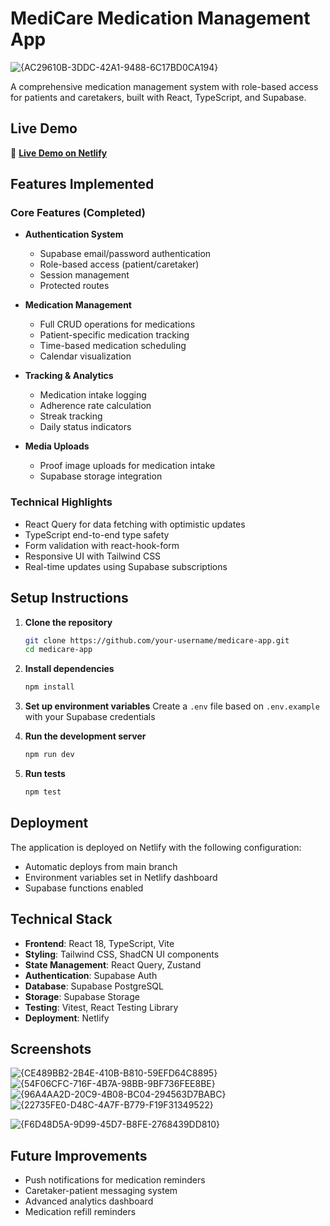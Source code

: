 # MediCare Medication Management App

![{AC29610B-3DDC-42A1-9488-6C17BD0CA194}](https://github.com/user-attachments/assets/f70fa39a-b6ae-4a06-9cf1-cbad41732532)


A comprehensive medication management system with role-based access for patients and caretakers, built with React, TypeScript, and Supabase.

## Live Demo

🔗 **[Live Demo on Netlify](https://meds-buddy-check-task.netlify.app/)**

## Features Implemented

### Core Features (Completed)
- **Authentication System**
  - Supabase email/password authentication
  - Role-based access (patient/caretaker)
  - Session management
  - Protected routes

- **Medication Management**
  - Full CRUD operations for medications
  - Patient-specific medication tracking
  - Time-based medication scheduling
  - Calendar visualization

- **Tracking & Analytics**
  - Medication intake logging
  - Adherence rate calculation
  - Streak tracking
  - Daily status indicators

- **Media Uploads**
  - Proof image uploads for medication intake
  - Supabase storage integration

### Technical Highlights
- React Query for data fetching with optimistic updates
- TypeScript end-to-end type safety
- Form validation with react-hook-form
- Responsive UI with Tailwind CSS
- Real-time updates using Supabase subscriptions

## Setup Instructions

1. **Clone the repository**
   ```bash
   git clone https://github.com/your-username/medicare-app.git
   cd medicare-app
   ```

2. **Install dependencies**
   ```bash
   npm install
   ```

3. **Set up environment variables**
   Create a `.env` file based on `.env.example` with your Supabase credentials

4. **Run the development server**
   ```bash
   npm run dev
   ```

5. **Run tests**
   ```bash
   npm test
   ```

## Deployment

The application is deployed on Netlify with the following configuration:
- Automatic deploys from main branch
- Environment variables set in Netlify dashboard
- Supabase functions enabled

## Technical Stack

- **Frontend**: React 18, TypeScript, Vite
- **Styling**: Tailwind CSS, ShadCN UI components
- **State Management**: React Query, Zustand
- **Authentication**: Supabase Auth
- **Database**: Supabase PostgreSQL
- **Storage**: Supabase Storage
- **Testing**: Vitest, React Testing Library
- **Deployment**: Netlify

## Screenshots

![{CE489BB2-2B4E-410B-B810-59EFD64C8895}](https://github.com/user-attachments/assets/c1235723-1696-4ac7-850f-68f5924d4abc)
![{54F06CFC-716F-4B7A-98BB-9BF736FEE8BE}](https://github.com/user-attachments/assets/7efbeb79-f9fe-4b22-84a9-76fa64ebe17b)
![{96A4AA2D-20C9-4B08-BC04-294563D7BABC}](https://github.com/user-attachments/assets/666dfb39-680b-4028-942d-40b633ea63c3)
![{22735FE0-D48C-4A7F-B779-F19F31349522}](https://github.com/user-attachments/assets/34927bfd-1a30-4635-a4c0-447cd92e113c)

![{F6D48D5A-9D99-45D7-B8FE-2768439DD810}](https://github.com/user-attachments/assets/7315168e-4d1f-4245-aaee-bcd95ee40660)

## Future Improvements

- Push notifications for medication reminders
- Caretaker-patient messaging system
- Advanced analytics dashboard
- Medication refill reminders
```
